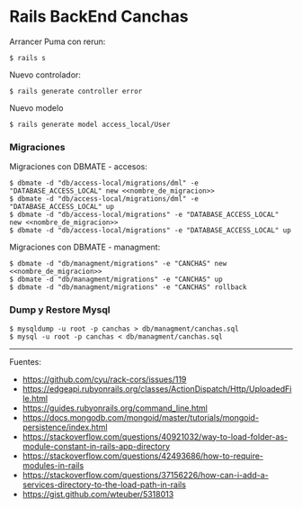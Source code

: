# Rails BackEnd Canchas

Arrancer Puma con rerun:

    $ rails s

Nuevo controlador:

    $ rails generate controller error

Nuevo modelo

    $ rails generate model access_local/User

### Migraciones

Migraciones con DBMATE - accesos:

    $ dbmate -d "db/access-local/migrations/dml" -e "DATABASE_ACCESS_LOCAL" new <<nombre_de_migracion>>
    $ dbmate -d "db/access-local/migrations/dml" -e "DATABASE_ACCESS_LOCAL" up
    $ dbmate -d "db/access-local/migrations" -e "DATABASE_ACCESS_LOCAL" new <<nombre_de_migracion>>
    $ dbmate -d "db/access-local/migrations" -e "DATABASE_ACCESS_LOCAL" up

Migraciones con DBMATE - managment:

    $ dbmate -d "db/managment/migrations" -e "CANCHAS" new <<nombre_de_migracion>>
    $ dbmate -d "db/managment/migrations" -e "CANCHAS" up
    $ dbmate -d "db/managment/migrations" -e "CANCHAS" rollback

### Dump y Restore Mysql

    $ mysqldump -u root -p canchas > db/managment/canchas.sql
    $ mysql -u root -p canchas < db/managment/canchas.sql

---

Fuentes:

+ https://github.com/cyu/rack-cors/issues/119
+ https://edgeapi.rubyonrails.org/classes/ActionDispatch/Http/UploadedFile.html
+ https://guides.rubyonrails.org/command_line.html
+ https://docs.mongodb.com/mongoid/master/tutorials/mongoid-persistence/index.html
+ https://stackoverflow.com/questions/40921032/way-to-load-folder-as-module-constant-in-rails-app-directory
+ https://stackoverflow.com/questions/42493686/how-to-require-modules-in-rails
+ https://stackoverflow.com/questions/37156226/how-can-i-add-a-services-directory-to-the-load-path-in-rails
+ https://gist.github.com/wteuber/5318013
